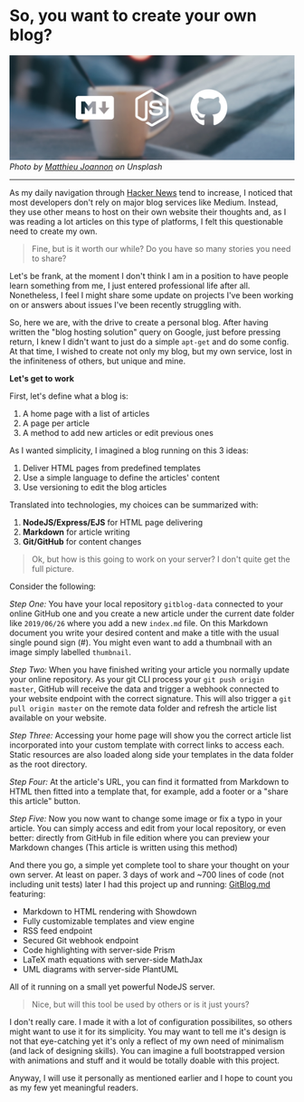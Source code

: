 # So, you want to create your own blog?

![thumbnail](thumbnail.jpg)
*Photo by [Matthieu Joannon](https://unsplash.com/@matt_j) on Unsplash*

***

As my daily navigation through [Hacker News](https://news.ycombinator.com) tend to increase,  I noticed that most developers don't rely on major blog services like Medium. Instead, they use other means to host on their own website their thoughts and, as I was reading a lot articles on this type of platforms, I felt this questionable need to create my own.

> Fine, but is it worth our while? Do you have so many stories you need to share?

Let's be frank, at the moment I don't think I am in a position to have people learn something from me, I just entered professional life after all. Nonetheless, I feel I might share some update on projects I've been working on or answers about issues I've been recently struggling with.

So, here we are, with the drive to create a personal blog. After having written the "blog hosting solution" query on Google, just before pressing return, I knew I didn't want to just do a simple `apt-get` and do some config. At that time, I wished to create not only my blog, but my own service, lost in the infiniteness of others, but unique and mine.

**Let's get to work**

First, let's define what a blog is:
1. A home page with a list of articles
2. A page per article
3. A method to add new articles or edit previous ones

As I wanted simplicity, I imagined a blog running on this 3 ideas:
1. Deliver HTML pages from predefined templates
2. Use a simple language to define the articles' content
3. Use versioning to edit the blog articles

Translated into technologies, my choices can be summarized with:
1. **NodeJS/Express/EJS** for HTML page delivering
2. **Markdown** for article writing
3. **Git/GitHub** for content changes

> Ok, but how is this going to work on your server? I don't quite get the full picture.

Consider the following:

_Step One:_ You have your local repository `gitblog-data` connected to your online GitHub one and you create a new article under the current date folder like `2019/06/26` where you add a new `index.md` file. On this Markdown document you write your desired content and make a title with the usual single pound sign (#). You might even want to add a thumbnail with an image simply labelled `thumbnail`.

_Step Two:_ When you have finished writing your article you normally update your online repository. As your git CLI process your `git push origin master`, GitHub will receive the data and trigger a webhook connected to your website endpoint with the correct signature. This will also trigger a `git pull origin master` on the remote data folder and refresh the article list available on your website.

_Step Three:_ Accessing your home page will show you the correct article list incorporated into your custom template with correct links to access each. Static resources are also loaded along side your templates in the data folder as the root directory.

_Step Four:_ At the article's URL, you can find it formatted from Markdown to HTML then fitted into a template that, for example, add a footer or a "share this article" button.

_Step Five:_ Now you now want to change some image or fix a typo in your article. You can simply access and edit from your local repository, or even better: directly from GitHub in file edition where you can preview your Markdown changes (This article is written using this method)

And there you go, a simple yet complete tool to share your thought on your own server. At least on paper. 3 days of work and ~700 lines of code (not including unit tests) later I had this project up and running: [GitBlog.md](https://github.com/Klemek/GitBlog.md/) featuring:

* Markdown to HTML rendering with Showdown
* Fully customizable templates and view engine
* RSS feed endpoint
* Secured Git webhook endpoint
* Code highlighting with server-side Prism
* LaTeX math equations with server-side MathJax
* UML diagrams with server-side PlantUML

All of it running on a small yet powerful NodeJS server.

> Nice, but will this tool be used by others or is it just yours?

I don't really care. I made it with a lot of configuration possibilites, so others might want to use it for its simplicity. You may want to tell me it's design is not that eye-catching yet it's only a reflect of my own need of minimalism (and lack of designing skills). You can imagine a full bootstrapped version with animations and stuff and it would be totally doable with this project.

Anyway, I will use it personally as mentioned earlier and I hope to count you as my few yet meaningful readers.
